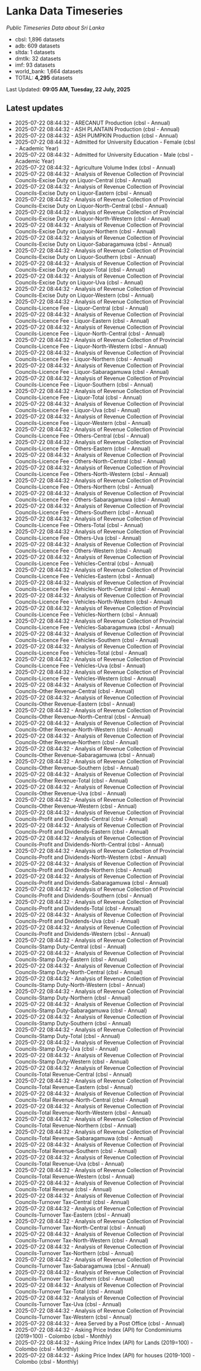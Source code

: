 # Lanka Data Timeseries
*Public Timeseries Data about Sri Lanka*

* cbsl: 1,896 datasets
* adb: 609 datasets
* sltda: 1 datasets
* dmtlk: 32 datasets
* imf: 93 datasets
* world_bank: 1,664 datasets
* TOTAL: **4,295** datasets

Last Updated: **09:05 AM, Tuesday, 22 July, 2025**

## Latest updates

* 2025-07-22 08:44:32 - ARECANUT Production (cbsl - Annual)
* 2025-07-22 08:44:32 - ASH PLANTAIN Production (cbsl - Annual)
* 2025-07-22 08:44:32 - ASH PUMPKIN Production (cbsl - Annual)
* 2025-07-22 08:44:32 - Admitted for University Education - Female (cbsl - Academic Year)
* 2025-07-22 08:44:32 - Admitted for University Education - Male (cbsl - Academic Year)
* 2025-07-22 08:44:32 - Agriculture Volume Index (cbsl - Annual)
* 2025-07-22 08:44:32 - Analysis of Revenue Collection of Provincial Councils-Excise Duty on Liquor-Central (cbsl - Annual)
* 2025-07-22 08:44:32 - Analysis of Revenue Collection of Provincial Councils-Excise Duty on Liquor-Eastern (cbsl - Annual)
* 2025-07-22 08:44:32 - Analysis of Revenue Collection of Provincial Councils-Excise Duty on Liquor-North-Central (cbsl - Annual)
* 2025-07-22 08:44:32 - Analysis of Revenue Collection of Provincial Councils-Excise Duty on Liquor-North-Western (cbsl - Annual)
* 2025-07-22 08:44:32 - Analysis of Revenue Collection of Provincial Councils-Excise Duty on Liquor-Northern (cbsl - Annual)
* 2025-07-22 08:44:32 - Analysis of Revenue Collection of Provincial Councils-Excise Duty on Liquor-Sabaragamuwa (cbsl - Annual)
* 2025-07-22 08:44:32 - Analysis of Revenue Collection of Provincial Councils-Excise Duty on Liquor-Southern (cbsl - Annual)
* 2025-07-22 08:44:32 - Analysis of Revenue Collection of Provincial Councils-Excise Duty on Liquor-Total (cbsl - Annual)
* 2025-07-22 08:44:32 - Analysis of Revenue Collection of Provincial Councils-Excise Duty on Liquor-Uva (cbsl - Annual)
* 2025-07-22 08:44:32 - Analysis of Revenue Collection of Provincial Councils-Excise Duty on Liquor-Western (cbsl - Annual)
* 2025-07-22 08:44:32 - Analysis of Revenue Collection of Provincial Councils-Licence Fee - Liquor-Central (cbsl - Annual)
* 2025-07-22 08:44:32 - Analysis of Revenue Collection of Provincial Councils-Licence Fee - Liquor-Eastern (cbsl - Annual)
* 2025-07-22 08:44:32 - Analysis of Revenue Collection of Provincial Councils-Licence Fee - Liquor-North-Central (cbsl - Annual)
* 2025-07-22 08:44:32 - Analysis of Revenue Collection of Provincial Councils-Licence Fee - Liquor-North-Western (cbsl - Annual)
* 2025-07-22 08:44:32 - Analysis of Revenue Collection of Provincial Councils-Licence Fee - Liquor-Northern (cbsl - Annual)
* 2025-07-22 08:44:32 - Analysis of Revenue Collection of Provincial Councils-Licence Fee - Liquor-Sabaragamuwa (cbsl - Annual)
* 2025-07-22 08:44:32 - Analysis of Revenue Collection of Provincial Councils-Licence Fee - Liquor-Southern (cbsl - Annual)
* 2025-07-22 08:44:32 - Analysis of Revenue Collection of Provincial Councils-Licence Fee - Liquor-Total (cbsl - Annual)
* 2025-07-22 08:44:32 - Analysis of Revenue Collection of Provincial Councils-Licence Fee - Liquor-Uva (cbsl - Annual)
* 2025-07-22 08:44:32 - Analysis of Revenue Collection of Provincial Councils-Licence Fee - Liquor-Western (cbsl - Annual)
* 2025-07-22 08:44:32 - Analysis of Revenue Collection of Provincial Councils-Licence Fee - Others-Central (cbsl - Annual)
* 2025-07-22 08:44:32 - Analysis of Revenue Collection of Provincial Councils-Licence Fee - Others-Eastern (cbsl - Annual)
* 2025-07-22 08:44:32 - Analysis of Revenue Collection of Provincial Councils-Licence Fee - Others-North-Central (cbsl - Annual)
* 2025-07-22 08:44:32 - Analysis of Revenue Collection of Provincial Councils-Licence Fee - Others-North-Western (cbsl - Annual)
* 2025-07-22 08:44:32 - Analysis of Revenue Collection of Provincial Councils-Licence Fee - Others-Northern (cbsl - Annual)
* 2025-07-22 08:44:32 - Analysis of Revenue Collection of Provincial Councils-Licence Fee - Others-Sabaragamuwa (cbsl - Annual)
* 2025-07-22 08:44:32 - Analysis of Revenue Collection of Provincial Councils-Licence Fee - Others-Southern (cbsl - Annual)
* 2025-07-22 08:44:32 - Analysis of Revenue Collection of Provincial Councils-Licence Fee - Others-Total (cbsl - Annual)
* 2025-07-22 08:44:32 - Analysis of Revenue Collection of Provincial Councils-Licence Fee - Others-Uva (cbsl - Annual)
* 2025-07-22 08:44:32 - Analysis of Revenue Collection of Provincial Councils-Licence Fee - Others-Western (cbsl - Annual)
* 2025-07-22 08:44:32 - Analysis of Revenue Collection of Provincial Councils-Licence Fee - Vehicles-Central (cbsl - Annual)
* 2025-07-22 08:44:32 - Analysis of Revenue Collection of Provincial Councils-Licence Fee - Vehicles-Eastern (cbsl - Annual)
* 2025-07-22 08:44:32 - Analysis of Revenue Collection of Provincial Councils-Licence Fee - Vehicles-North-Central (cbsl - Annual)
* 2025-07-22 08:44:32 - Analysis of Revenue Collection of Provincial Councils-Licence Fee - Vehicles-North-Western (cbsl - Annual)
* 2025-07-22 08:44:32 - Analysis of Revenue Collection of Provincial Councils-Licence Fee - Vehicles-Northern (cbsl - Annual)
* 2025-07-22 08:44:32 - Analysis of Revenue Collection of Provincial Councils-Licence Fee - Vehicles-Sabaragamuwa (cbsl - Annual)
* 2025-07-22 08:44:32 - Analysis of Revenue Collection of Provincial Councils-Licence Fee - Vehicles-Southern (cbsl - Annual)
* 2025-07-22 08:44:32 - Analysis of Revenue Collection of Provincial Councils-Licence Fee - Vehicles-Total (cbsl - Annual)
* 2025-07-22 08:44:32 - Analysis of Revenue Collection of Provincial Councils-Licence Fee - Vehicles-Uva (cbsl - Annual)
* 2025-07-22 08:44:32 - Analysis of Revenue Collection of Provincial Councils-Licence Fee - Vehicles-Western (cbsl - Annual)
* 2025-07-22 08:44:32 - Analysis of Revenue Collection of Provincial Councils-Other Revenue-Central (cbsl - Annual)
* 2025-07-22 08:44:32 - Analysis of Revenue Collection of Provincial Councils-Other Revenue-Eastern (cbsl - Annual)
* 2025-07-22 08:44:32 - Analysis of Revenue Collection of Provincial Councils-Other Revenue-North-Central (cbsl - Annual)
* 2025-07-22 08:44:32 - Analysis of Revenue Collection of Provincial Councils-Other Revenue-North-Western (cbsl - Annual)
* 2025-07-22 08:44:32 - Analysis of Revenue Collection of Provincial Councils-Other Revenue-Northern (cbsl - Annual)
* 2025-07-22 08:44:32 - Analysis of Revenue Collection of Provincial Councils-Other Revenue-Sabaragamuwa (cbsl - Annual)
* 2025-07-22 08:44:32 - Analysis of Revenue Collection of Provincial Councils-Other Revenue-Southern (cbsl - Annual)
* 2025-07-22 08:44:32 - Analysis of Revenue Collection of Provincial Councils-Other Revenue-Total (cbsl - Annual)
* 2025-07-22 08:44:32 - Analysis of Revenue Collection of Provincial Councils-Other Revenue-Uva (cbsl - Annual)
* 2025-07-22 08:44:32 - Analysis of Revenue Collection of Provincial Councils-Other Revenue-Western (cbsl - Annual)
* 2025-07-22 08:44:32 - Analysis of Revenue Collection of Provincial Councils-Profit and Dividends-Central (cbsl - Annual)
* 2025-07-22 08:44:32 - Analysis of Revenue Collection of Provincial Councils-Profit and Dividends-Eastern (cbsl - Annual)
* 2025-07-22 08:44:32 - Analysis of Revenue Collection of Provincial Councils-Profit and Dividends-North-Central (cbsl - Annual)
* 2025-07-22 08:44:32 - Analysis of Revenue Collection of Provincial Councils-Profit and Dividends-North-Western (cbsl - Annual)
* 2025-07-22 08:44:32 - Analysis of Revenue Collection of Provincial Councils-Profit and Dividends-Northern (cbsl - Annual)
* 2025-07-22 08:44:32 - Analysis of Revenue Collection of Provincial Councils-Profit and Dividends-Sabaragamuwa (cbsl - Annual)
* 2025-07-22 08:44:32 - Analysis of Revenue Collection of Provincial Councils-Profit and Dividends-Southern (cbsl - Annual)
* 2025-07-22 08:44:32 - Analysis of Revenue Collection of Provincial Councils-Profit and Dividends-Total (cbsl - Annual)
* 2025-07-22 08:44:32 - Analysis of Revenue Collection of Provincial Councils-Profit and Dividends-Uva (cbsl - Annual)
* 2025-07-22 08:44:32 - Analysis of Revenue Collection of Provincial Councils-Profit and Dividends-Western (cbsl - Annual)
* 2025-07-22 08:44:32 - Analysis of Revenue Collection of Provincial Councils-Stamp Duty-Central (cbsl - Annual)
* 2025-07-22 08:44:32 - Analysis of Revenue Collection of Provincial Councils-Stamp Duty-Eastern (cbsl - Annual)
* 2025-07-22 08:44:32 - Analysis of Revenue Collection of Provincial Councils-Stamp Duty-North-Central (cbsl - Annual)
* 2025-07-22 08:44:32 - Analysis of Revenue Collection of Provincial Councils-Stamp Duty-North-Western (cbsl - Annual)
* 2025-07-22 08:44:32 - Analysis of Revenue Collection of Provincial Councils-Stamp Duty-Northern (cbsl - Annual)
* 2025-07-22 08:44:32 - Analysis of Revenue Collection of Provincial Councils-Stamp Duty-Sabaragamuwa (cbsl - Annual)
* 2025-07-22 08:44:32 - Analysis of Revenue Collection of Provincial Councils-Stamp Duty-Southern (cbsl - Annual)
* 2025-07-22 08:44:32 - Analysis of Revenue Collection of Provincial Councils-Stamp Duty-Total (cbsl - Annual)
* 2025-07-22 08:44:32 - Analysis of Revenue Collection of Provincial Councils-Stamp Duty-Uva (cbsl - Annual)
* 2025-07-22 08:44:32 - Analysis of Revenue Collection of Provincial Councils-Stamp Duty-Western (cbsl - Annual)
* 2025-07-22 08:44:32 - Analysis of Revenue Collection of Provincial Councils-Total Revenue-Central (cbsl - Annual)
* 2025-07-22 08:44:32 - Analysis of Revenue Collection of Provincial Councils-Total Revenue-Eastern (cbsl - Annual)
* 2025-07-22 08:44:32 - Analysis of Revenue Collection of Provincial Councils-Total Revenue-North-Central (cbsl - Annual)
* 2025-07-22 08:44:32 - Analysis of Revenue Collection of Provincial Councils-Total Revenue-North-Western (cbsl - Annual)
* 2025-07-22 08:44:32 - Analysis of Revenue Collection of Provincial Councils-Total Revenue-Northern (cbsl - Annual)
* 2025-07-22 08:44:32 - Analysis of Revenue Collection of Provincial Councils-Total Revenue-Sabaragamuwa (cbsl - Annual)
* 2025-07-22 08:44:32 - Analysis of Revenue Collection of Provincial Councils-Total Revenue-Southern (cbsl - Annual)
* 2025-07-22 08:44:32 - Analysis of Revenue Collection of Provincial Councils-Total Revenue-Uva (cbsl - Annual)
* 2025-07-22 08:44:32 - Analysis of Revenue Collection of Provincial Councils-Total Revenue-Western (cbsl - Annual)
* 2025-07-22 08:44:32 - Analysis of Revenue Collection of Provincial Councils-Total Revenue (cbsl - Annual)
* 2025-07-22 08:44:32 - Analysis of Revenue Collection of Provincial Councils-Turnover Tax-Central (cbsl - Annual)
* 2025-07-22 08:44:32 - Analysis of Revenue Collection of Provincial Councils-Turnover Tax-Eastern (cbsl - Annual)
* 2025-07-22 08:44:32 - Analysis of Revenue Collection of Provincial Councils-Turnover Tax-North-Central (cbsl - Annual)
* 2025-07-22 08:44:32 - Analysis of Revenue Collection of Provincial Councils-Turnover Tax-North-Western (cbsl - Annual)
* 2025-07-22 08:44:32 - Analysis of Revenue Collection of Provincial Councils-Turnover Tax-Northern (cbsl - Annual)
* 2025-07-22 08:44:32 - Analysis of Revenue Collection of Provincial Councils-Turnover Tax-Sabaragamuwa (cbsl - Annual)
* 2025-07-22 08:44:32 - Analysis of Revenue Collection of Provincial Councils-Turnover Tax-Southern (cbsl - Annual)
* 2025-07-22 08:44:32 - Analysis of Revenue Collection of Provincial Councils-Turnover Tax-Total (cbsl - Annual)
* 2025-07-22 08:44:32 - Analysis of Revenue Collection of Provincial Councils-Turnover Tax-Uva (cbsl - Annual)
* 2025-07-22 08:44:32 - Analysis of Revenue Collection of Provincial Councils-Turnover Tax-Western (cbsl - Annual)
* 2025-07-22 08:44:32 - Area Served by a Post Office (cbsl - Annual)
* 2025-07-22 08:44:32 - Asking Price Index (API) for Condominiums (2019=100) - Colombo (cbsl - Monthly)
* 2025-07-22 08:44:32 - Asking Price Index (API) for Lands (2019=100) - Colombo (cbsl - Monthly)
* 2025-07-22 08:44:32 - Asking Price Index (API) for houses (2019-100) - Colombo (cbsl - Monthly)